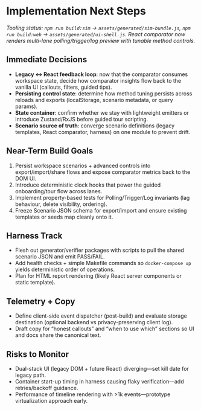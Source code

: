 # Implementation Next Steps

_Tooling status: `npm run build:sim` → `assets/generated/sim-bundle.js`, `npm run build:web` → `assets/generated/ui-shell.js`. React comparator now renders multi-lane polling/trigger/log preview with tunable method controls._

## Immediate Decisions
- **Legacy ↔ React feedback loop**: now that the comparator consumes workspace state, decide how comparator insights flow back to the vanilla UI (callouts, filters, guided tips).
- **Persisting control state**: determine how method tuning persists across reloads and exports (localStorage, scenario metadata, or query params).
- **State container**: confirm whether we stay with lightweight emitters or introduce Zustand/RxJS before guided tour scripting.
- **Scenario source of truth**: converge scenario definitions (legacy templates, React comparator, harness) on one module to prevent drift.

## Near-Term Build Goals
1. Persist workspace scenarios + advanced controls into export/import/share flows and expose comparator metrics back to the DOM UI.
2. Introduce deterministic clock hooks that power the guided onboarding/tour flow across lanes.
3. Implement property-based tests for Polling/Trigger/Log invariants (lag behaviour, delete visibility, ordering).
4. Freeze Scenario JSON schema for export/import and ensure existing templates or seeds map cleanly onto it.

## Harness Track
- Flesh out generator/verifier packages with scripts to pull the shared scenario JSON and emit PASS/FAIL.
- Add health checks + simple Makefile commands so `docker-compose up` yields deterministic order of operations.
- Plan for HTML report rendering (likely React server components or static template).

## Telemetry + Copy
- Define client-side event dispatcher (post-build) and evaluate storage destination (optional backend vs privacy-preserving client log).
- Draft copy for “honest callouts” and “when to use which” sections so UI and docs share the canonical text.

## Risks to Monitor
- Dual-stack UI (legacy DOM + future React) diverging—set kill date for legacy path.
- Container start-up timing in harness causing flaky verification—add retries/backoff guidance.
- Performance of timeline rendering with >1k events—prototype virtualization approach early.

